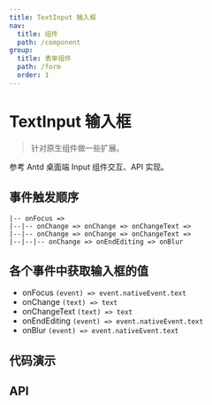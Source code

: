 ```yaml
---
title: TextInput 输入框
nav:
  title: 组件
  path: /component
group:
  title: 表单组件
  path: /form
  order: 1
---
```


# TextInput 输入框

> 针对原生组件做一些扩展。

参考 Antd 桌面端 Input 组件交互、API 实现。

## 事件触发顺序

```
|-- onFocus =>
|--|-- onChange => onChange => onChangeText =>
|--|-- onChange => onChange => onChangeText =>
|--|--|-- onChange => onEndEditing => onBlur
```

## 各个事件中获取输入框的值

- onFocus `(event) => event.nativeEvent.text`
- onChange `(text) => text`
- onChangeText `(text) => text`
- onEndEditing `(event) => event.nativeEvent.text`
- onBlur `(event) => event.nativeEvent.text`

## 代码演示

<code src="./__fixtures__/basic.tsx"></code>

## API

<API hideTitle></API>
